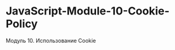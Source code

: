 JavaScript-Module-10-Cookie-Policy
==================================

Модуль 10. Использование Cookie
